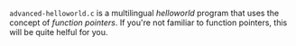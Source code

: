 `advanced-helloworld.c` is a multilingual _helloworld_ program that uses the concept of *function pointers*. If you're not familiar to function pointers, this will be quite helful for you.
